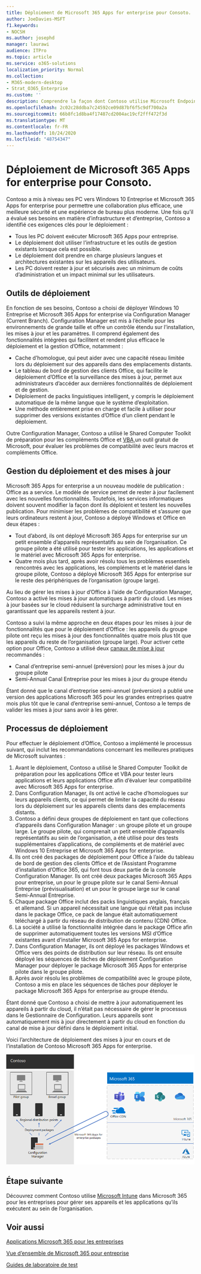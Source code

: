 ```yaml
---
title: Déploiement de Microsoft 365 Apps for enterprise pour Consoto.
author: JoeDavies-MSFT
f1.keywords:
- NOCSH
ms.author: josephd
manager: laurawi
audience: ITPro
ms.topic: article
ms.service: o365-solutions
localization_priority: Normal
ms.collection:
- M365-modern-desktop
- Strat_O365_Enterprise
ms.custom: ''
description: Comprendre la façon dont Contoso utilise Microsoft Endpoint Configuration Manager pour déployer de Microsoft 365 Apps for enterprise.
ms.openlocfilehash: 2c02c28ddba7c24592ce09d87bf6f5c9df700a2a
ms.sourcegitcommit: 66b8fc1d8ba4f17487cd2004ac19cf2fff472f3d
ms.translationtype: MT
ms.contentlocale: fr-FR
ms.lasthandoff: 10/24/2020
ms.locfileid: "48754347"
---
```

# <a name="microsoft-365-apps-for-enterprise-deployment-for-contoso"></a>Déploiement de Microsoft 365 Apps for enterprise pour Consoto.

Contoso a mis à niveau ses PC vers Windows 10 Entreprise et Microsoft 365 Apps for enterprise pour permettre une collaboration plus efficace, une meilleure sécurité et une expérience de bureau plus moderne. Une fois qu’il a évalué ses besoins en matière d’infrastructure et d’entreprise, Contoso a identifié ces exigences clés pour le déploiement :

- Tous les PC doivent exécuter Microsoft 365 Apps pour entreprise.
- Le déploiement doit utiliser l’infrastructure et les outils de gestion existants lorsque cela est possible.
- Le déploiement doit prendre en charge plusieurs langues et architectures existantes sur les appareils des utilisateurs.
- Les PC doivent rester à jour et sécurisés avec un minimum de coûts d’administration et un impact minimal sur les utilisateurs.

## <a name="deployment-tools"></a>Outils de déploiement

En fonction de ses besoins, Contoso a choisi de déployer Windows 10 Entreprise et Microsoft 365 Apps for enterprise via Configuration Manager (Current Branch). Configuration Manager est mis à l’échelle pour les environnements de grande taille et offre un contrôle étendu sur l’installation, les mises à jour et les paramètres. Il comprend également des fonctionnalités intégrées qui facilitent et rendent plus efficace le déploiement et la gestion d’Office, notamment :

- Cache d’homologue, qui peut aider avec une capacité réseau limitée lors du déploiement sur des appareils dans des emplacements distants.
- Le tableau de bord de gestion des clients Office, qui facilite le déploiement d’Office et la surveillance des mises à jour, permet aux administrateurs d’accéder aux dernières fonctionnalités de déploiement et de gestion.
- Déploiement de packs linguistiques intelligent, y compris le déploiement automatique de la même langue que le système d’exploitation.
- Une méthode entièrement prise en charge et facile à utiliser pour supprimer des versions existantes d’Office d’un client pendant le déploiement.

Outre Configuration Manager, Contoso a utilisé le Shared Computer Toolkit de préparation pour les compléments Office et [VBA,](https://docs.microsoft.com/deployoffice/readiness-toolkit-application-compatibility-microsoft-365-apps)un outil gratuit de Microsoft, pour évaluer les problèmes de compatibilité avec leurs macros et compléments Office.

## <a name="managing-deployment-and-updates"></a>Gestion du déploiement et des mises à jour

Microsoft 365 Apps for enterprise a un nouveau modèle de publication : Office as a service. Le modèle de service permet de rester à jour facilement avec les nouvelles fonctionnalités. Toutefois, les services informatiques doivent souvent modifier la façon dont ils déploient et testent les nouvelles publication. Pour minimiser les problèmes de compatibilité et s’assurer que leurs ordinateurs restent à jour, Contoso a déployé Windows et Office en deux étapes :

- Tout d’abord, ils ont déployé Microsoft 365 Apps for enterprise sur un petit ensemble d’appareils représentatifs au sein de l’organisation. Ce groupe pilote a été utilisé pour tester les applications, les applications et le matériel avec Microsoft 365 Apps for enterprise.
- Quatre mois plus tard, après avoir résolu tous les problèmes essentiels rencontrés avec les applications, les compléments et le matériel dans le groupe pilote, Contoso a déployé Microsoft 365 Apps for enterprise sur le reste des périphériques de l’organisation (groupe large).

Au lieu de gérer les mises à jour d’Office à l’aide de Configuration Manager, Contoso a activé les mises à jour automatiques à partir du cloud. Les mises à jour basées sur le cloud réduisent la surcharge administrative tout en garantissant que les appareils restent à jour.

Contoso a suivi la même approche en deux étapes pour les mises à jour de fonctionnalités que pour le déploiement d’Office : les appareils du groupe pilote ont reçu les mises à jour des fonctionnalités quatre mois plus tôt que les appareils du reste de l’organisation (groupe large). Pour activer cette option pour Office, Contoso a utilisé deux [canaux de mise à jour](https://docs.microsoft.com/DeployOffice/overview-update-channels) recommandés :

- Canal d’entreprise semi-annuel (préversion) pour les mises à jour du groupe pilote
- Semi-Annual Canal Entreprise pour les mises à jour du groupe étendu

Étant donné que le canal d’entreprise semi-annuel (préversion) a publié une version des applications Microsoft 365 pour les grandes entreprises quatre mois plus tôt que le canal d’entreprise semi-annuel, Contoso a le temps de valider les mises à jour sans avoir à les gérer.

## <a name="deployment-process"></a>Processus de déploiement

Pour effectuer le déploiement d’Office, Contoso a implémenté le processus suivant, qui inclut les recommandations concernant les meilleures pratiques de Microsoft suivantes :

1. Avant le déploiement, Contoso a utilisé le Shared Computer Toolkit de préparation pour les applications Office et VBA pour tester leurs applications et leurs applications Office afin d’évaluer leur compatibilité avec Microsoft 365 Apps for enterprise.
1. Dans Configuration Manager, ils ont activé le cache d’homologues sur leurs appareils clients, ce qui permet de limiter la capacité du réseau lors du déploiement sur les appareils clients dans des emplacements distants. 
1. Contoso a défini deux groupes de déploiement en tant que collections d’appareils dans Configuration Manager : un groupe pilote et un groupe large. Le groupe pilote, qui comprenait un petit ensemble d’appareils représentatifs au sein de l’organisation, a été utilisé pour des tests supplémentaires d’applications, de compléments et de matériel avec Windows 10 Entreprise et Microsoft 365 Apps for enterprise.
1. Ils ont créé des packages de déploiement pour Office à l’aide du tableau de bord de gestion des clients Office et de l’Assistant Programme d’installation d’Office 365, qui font tous deux partie de la console Configuration Manager. Ils ont créé deux packages Microsoft 365 Apps pour entreprise, un pour le groupe pilote sur le canal Semi-Annual Entreprise (prévisualisation) et un pour le groupe large sur le canal Semi-Annual Entreprise.
2. Chaque package Office inclut des packs linguistiques anglais, français et allemand. Si un appareil nécessitait une langue qui n’était pas incluse dans le package Office, ce pack de langue était automatiquement téléchargé à partir du réseau de distribution de contenu (CDN) Office.
3. La société a utilisé la fonctionnalité intégrée dans le package Office afin de supprimer automatiquement toutes les versions MSI d’Office existantes avant d’installer Microsoft 365 Apps for enterprise.
4. Dans Configuration Manager, ils ont déployé les packages Windows et Office vers des points de distribution sur leur réseau. Ils ont ensuite déployé les séquences de tâches de déploiement Configuration Manager pour déployer le package Microsoft 365 Apps for enterprise pilote dans le groupe pilote.
5. Après avoir résolu les problèmes de compatibilité avec le groupe pilote, Contoso a mis en place les séquences de tâches pour déployer le package Microsoft 365 Apps for enterprise au groupe étendu.

Étant donné que Contoso a choisi de mettre à jour automatiquement les appareils à partir du cloud, il n’était pas nécessaire de gérer le processus dans le Gestionnaire de Configuration. Leurs appareils sont automatiquement mis à jour directement à partir du cloud en fonction du canal de mise à jour défini dans le déploiement initial.

Voici l’architecture de déploiement des mises à jour en cours et de l’installation de Contoso Microsoft 365 Apps for enterprise.

![Infrastructure de déploiement Contoso pour Microsoft 365 Apps for enterprise](../media/contoso-o365pp/contoso-o365pp-fig1.png)
 
## <a name="next-step"></a>Étape suivante

Découvrez comment Contoso utilise [Microsoft Intune](contoso-mdm.md) dans Microsoft 365 pour les entreprises pour gérer ses appareils et les applications qu’ils exécutent au sein de l’organisation.

## <a name="see-also"></a>Voir aussi

[Applications Microsoft 365 pour les entreprises](https://docs.microsoft.com/deployoffice/deployment-guide-microsoft-365-apps)

[Vue d’ensemble de Microsoft 365 pour entreprise](microsoft-365-overview.md)

[Guides de laboratoire de test](m365-enterprise-test-lab-guides.md)

